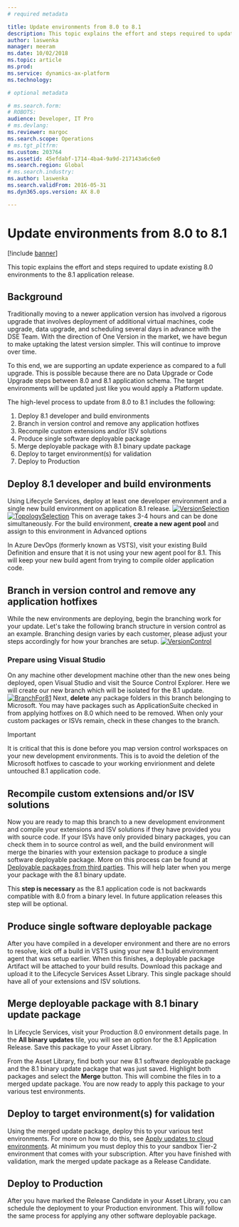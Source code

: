 ```yaml
---
# required metadata

title: Update environments from 8.0 to 8.1
description: This topic explains the effort and steps required to update existing 8.0 environments to the 8.1 application release.
author: laswenka
manager: meeram
ms.date: 10/02/2018
ms.topic: article
ms.prod: 
ms.service: dynamics-ax-platform
ms.technology: 

# optional metadata

# ms.search.form: 
# ROBOTS: 
audience: Developer, IT Pro
# ms.devlang: 
ms.reviewer: margoc
ms.search.scope: Operations
# ms.tgt_pltfrm: 
ms.custom: 203764
ms.assetid: 45efdabf-1714-4ba4-9a9d-217143a6c6e0
ms.search.region: Global
# ms.search.industry: 
ms.author: laswenka
ms.search.validFrom: 2016-05-31
ms.dyn365.ops.version: AX 8.0

---
```


# Update environments from 8.0 to 8.1

[!include [banner](../includes/banner.md)]

This topic explains the effort and steps required to update existing 8.0 environments to the 8.1 application release.

## Background

Traditionally moving to a newer application version has involved a rigorous upgrade that involves deployment of additional virtual machines, code upgrade, data upgrade, and scheduling several days in advance with the DSE Team.  With the direction of One Version in the market, we have begun to make uptaking the latest version simpler.  This will continue to improve over time.

To this end, we are supporting an update experience as compared to a full upgrade.  This is possible because there are no Data Upgrade or Code Upgrade steps between 8.0 and 8.1 application schema.  The target environments will be updated just like you would apply a Platform update.

The high-level process to update from 8.0 to 8.1 includes the following:

1. Deploy 8.1 developer and build environments
2. Branch in version control and remove any application hotfixes
3. Recompile custom extensions and/or ISV solutions
4. Produce single software deployable package
5. Merge deployable package with 8.1 binary update package
6. Deploy to target environment(s) for validation
7. Deploy to Production

## Deploy 8.1 developer and build environments
Using Lifecycle Services, deploy at least one developer environment and a single new build environment on application 8.1 release.
[![VersionSelection](./media/VersionSelection.png)](./media/VersionSelection.png)
[![TopologySelection](./media/TopologySelection.png)](./media/TopologySelection.png)
This on average takes 3-4 hours and can be done simultaneously.  For the build environment, **create a new agent pool** and assign to this environment in Advanced options

In Azure DevOps (formerly known as VSTS), visit your existing Build Definition and ensure that it is not using your new agent pool for 8.1.  This will keep your new build agent from trying to compile older application code.

## Branch in version control and remove any application hotfixes
While the new environments are deploying, begin the branching work for your update.  Let's take the following branch structure in version control as an example.  Branching design varies by each customer, please adjust your steps accordingly for how your branches are setup.
[![VersionControl](./media/VersionControl.png)](./media/VersionControl.png)

### Prepare using Visual Studio
On any machine other development machine other than the new ones being deployed, open Visual Studio and visit the Source Control Explorer.  Here we will create our new branch which will be isolated for the 8.1 update.  
[![BranchFor81](./media/BranchFor81.png)](./media/BranchFor81.png)
Next, **delete** any package folders in this branch belonging to Microsoft.  You may have packages such as ApplicationSuite checked in from applying hotfixes on 8.0 which need to be removed.  When only your custom packages or ISVs remain, check in these changes to the branch.
>[!Important]
> It is critical that this is done before you map version control workspaces on your new development environments.  This is to avoid the deletion of the Microsoft hotfixes to cascade to your working envirionment and delete untouched 8.1 application code.

## Recompile custom extensions and/or ISV solutions
Now you are ready to map this branch to a new development environment and compile your extensions and ISV solutions if they have provided you with source code.  If your ISVs have only provided binary packages, you can check them in to source control as well, and the build environment will merge the binaries with your extension package to produce a single software deployable package.  More on this process can be found at [Deployable packages from third parties](../dev-tools/manage-runtime-packages#deployable-packages-from-third-parties.md).  This will help later when you merge your package with the 8.1 binary update.

This **step is necessary** as the 8.1 application code is not backwards compatible with 8.0 from a binary level.  In future application releases this step will be optional.

## Produce single software deployable package
After you have compiled in a developer environment and there are no errors to resolve, kick off a build in VSTS using your new 8.1 build environment agent that was setup earlier.  When this finishes, a deployable package Artifact will be attached to your build results.  Download this package and upload it to the Lifecycle Services Asset Library.  This single package should have all of your extensions and ISV solutions.

## Merge deployable package with 8.1 binary update package
In Lifecycle Services, visit your Production 8.0 environment details page.  In the **All binary updates** tile, you will see an option for the 8.1 Application Release.  Save this package to your Asset Library.  

From the Asset Library, find both your new 8.1 software deployable package and the 8.1 binary update package that was just saved.  Highlight both packages and select the **Merge** button.  This will combine the files in to a merged update package.  You are now ready to apply this package to your various test environments.

## Deploy to target environment(s) for validation
Using the merged update package, deploy this to your various test environments.  For more on how to do this, see [Apply updates to cloud environments](../deployment/apply-deployable-package-system.md).  At minimum you must deploy this to your sandbox Tier-2 environment that comes with your subscription.  After you have finished with validation, mark the merged update package as a Release Candidate.

## Deploy to Production
After you have marked the Release Candidate in your Asset Library, you can schedule the deployment to your Production environment.  This will follow the same process for applying any other software deployable package.